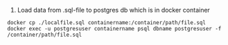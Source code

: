 1. Load data from .sql-file to postgres db which is in docker container
```
docker cp ./localfile.sql containername:/container/path/file.sql
docker exec -u postgresuser containername psql dbname postgresuser -f /container/path/file.sql
```
